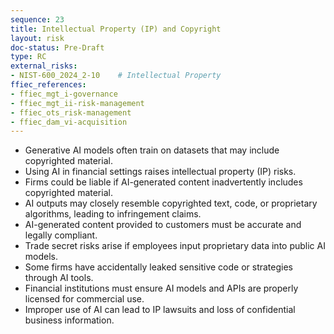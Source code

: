 ```yaml
---
sequence: 23
title: Intellectual Property (IP) and Copyright
layout: risk
doc-status: Pre-Draft
type: RC
external_risks:
- NIST-600_2024_2-10    # Intellectual Property
ffiec_references:
- ffiec_mgt_i-governance
- ffiec_mgt_ii-risk-management
- ffiec_ots_risk-management
- ffiec_dam_vi-acquisition
---
```


- Generative AI models often train on datasets that may include copyrighted material.  
- Using AI in financial settings raises intellectual property (IP) risks.  
- Firms could be liable if AI-generated content inadvertently includes copyrighted material.  
- AI outputs may closely resemble copyrighted text, code, or proprietary algorithms, leading to infringement claims.  
- AI-generated content provided to customers must be accurate and legally compliant.  
- Trade secret risks arise if employees input proprietary data into public AI models.  
- Some firms have accidentally leaked sensitive code or strategies through AI tools.  
- Financial institutions must ensure AI models and APIs are properly licensed for commercial use.  
- Improper use of AI can lead to IP lawsuits and loss of confidential business information.
